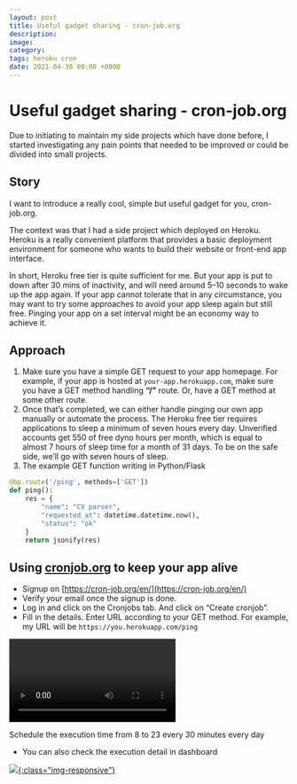 ```yaml
---
layout: post
title: Useful gadget sharing - cron-job.org
description: 
image: 
category: 
tags: heroku cron
date: 2021-04-30 00:00 +0000
---
```

# Useful gadget sharing - cron-job.org

Due to initiating to maintain my side projects which have done before, I started investigating any pain points that needed to be improved or could be divided into small projects.

## Story

I want to introduce a really cool, simple but useful gadget for you, cron-job.org.

The context was that I had a side project which deployed on Heroku. Heroku is a really convenient platform that provides a basic deployment environment for someone who wants to build their website or front-end app interface.

In short, Heroku free tier is quite sufficient for me. But your app is put to down after 30 mins of inactivity, and will need around 5–10 seconds to wake up the app again. If your app cannot tolerate that in any circumstance, you may want to try some approaches to avoid your app sleep again but still free. Pinging your app on a set interval might be an economy way to achieve it.

## Approach

1. Make sure you have a simple GET request to your app homepage. For example, if your app is hosted at `your-app.herokuapp.com`, make sure you have a GET method handling **“/”** route. Or, have a GET method at some other route.
2. Once that’s completed, we can either handle pinging our own app manually or automate the process. The Heroku free tier requires applications to sleep a minimum of seven hours every day. Unverified accounts get 550 of free dyno hours per month, which is equal to almost 7 hours of sleep time for a month of 31 days. To be on the safe side, we’ll go with seven hours of sleep.
3. The example GET function writing in Python/Flask

```python
@bp.route('/ping', methods=['GET'])
def ping():
    res = {
        "name": "CV parser",
        "requested_at": datetime.datetime.now(),
        "status": "ok"
    }
    return jsonify(res)
```

## Using [cronjob.org](http://cronjob.org) to keep your app alive

- Signup on [https://cron-job.org/en/](https://cron-job.org/en/)
- Verify your email once the signup is done.
- Log in and click on the Cronjobs tab. And click on “Create cronjob”.
- Fill in the details. Enter URL according to your GET method. For example, my URL will be `https://you.herokuapp.com/ping`

![](https://s3.eu-central-1.amazonaws.com/samueltyh.github.io/posts/schedule_example.mov)

Schedule the execution time from 8 to 23 every 30 minutes every day

- You can also check the execution detail in dashboard

[ ![](https://s3.eu-central-1.amazonaws.com/samueltyh.github.io/posts/cronjob_dashboard.png){:class="img-responsive"} ](https://s3.eu-central-1.amazonaws.com/samueltyh.github.io/posts/cronjob_dashboard.png)

